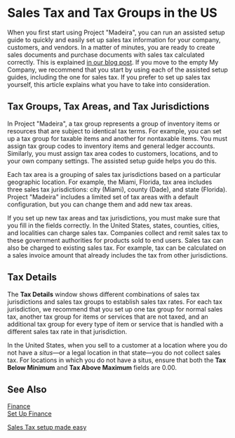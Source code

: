 <properties
    pageTitle="Sales Tax and Tax Groups in the US | Project “Madeira”"
    description="Learn about how sales tax is set up, and how tax groups, tax areas, tax jurisdictions, and tax details work." 
	services="project-madeira" 
	documentationCenter=""
	authors="edupont04" />
<tags
    ms.service="project-madeira"
    ms.topic="article"
    ms.devlang="na"
    ms.tgt_pltfrm="na"
    ms.workload="na"
    ms.date="06/15/2016"
    ms.author="edupont04" />

# Sales Tax and Tax Groups in the US
When you first start using Project "Madeira", you can run an assisted setup guide to quickly and easily set up sales tax information for your company, customers, and vendors. In a matter of minutes, you are ready to create sales documents and purchase documents with sales tax calculated correctly. This is explained [in our blog post](https://madeira.microsoft.com/blog/sales-tax-setup-made-easy). 
If you move to the empty My Company, we recommend that you start by using each of the assisted setup guides, including the one for sales tax. If you prefer to set up sales tax yourself, this article explains what you have to take into consideration.  

## Tax Groups, Tax Areas, and Tax Jurisdictions
In Project "Madeira", a tax group represents a group of inventory items or resources that are subject to identical tax terms. For example, you can set up a tax group for taxable items and another for nontaxable items. You must assign tax group codes to inventory items and general ledger accounts. Similarly, you must assign tax area codes to customers, locations, and to your own company settings. The assisted setup guide helps you do this.  
  
Each tax area is a grouping of sales tax jurisdictions based on a particular geographic location. For example, the Miami, Florida, tax area includes three sales tax jurisdictions: city (Miami), county (Dade), and state (Florida). Project "Madeira" includes a limited set of tax areas with a default configuration, but you can change them and add new tax areas.  
  
If you set up new tax areas and tax jurisdictions, you must make sure that you fill in the fields correctly. In the United States, states, counties, cities, and localities can charge sales tax. <!-- In Canada, the federal government and provinces can charge sales tax. --> Companies collect and remit sales tax to these government authorities for products sold to end users. Sales tax can also be charged to existing sales tax. For example, tax can be calculated on a sales invoice amount that already includes the tax from other jurisdictions.  

<!--In Canada, tax amounts must be detailed in documents for each tax jurisdiction. Up to four jurisdictions can be displayed in a document, and jurisdictions that have the same print order are combined when they are printed. -->
  
## Tax Details
The **Tax Details** window shows different combinations of sales tax jurisdictions and sales tax groups to establish sales tax rates. For each tax jurisdiction, we recommend that you set up one tax group for normal sales tax, another tax group for items or services that are not taxed, and an additional tax group for every type of item or service that is handled with a different sales tax rate in that jurisdiction.  
  
In the United States, when you sell to a customer at a location where you do not have a *situs*—or a legal location in that state—you do not collect sales tax. For locations in which you do not have a situs, ensure that both the **Tax Below Minimum** and **Tax Above Maximum** fields are 0.00.  
  
## See Also
[Finance](finance.md)  
[Set Up Finance](finance-setup-finance.md)  
<!--[Sales Tax and Goods and Services Tax in Canada](ca-finance-tax.md)-->  
[Sales Tax setup made easy](https://madeira.microsoft.com/blog/sales-tax-setup-made-easy)  
  